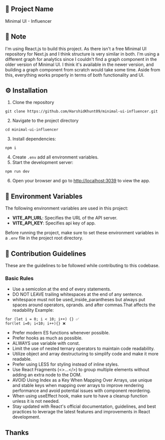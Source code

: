 ## 🚀 Project Name

Minimal UI - Influencer

## 📝 Note

I'm using React.js to build this project. As there isn't a free Minimal UI repository for Next.js and I think structure is very similar in both. I'm using a different graph for analytics since I couldn't find a graph component in the older version of Minimal UI. I think it's available in the newer version, and building a graph component from scratch would take some time. Aside from this, everything works properly in terms of both functionality and UI.

## ⚙️ Installation

1. Clone the repository

```
git clone https://github.com/HarshidKhunt09/minimal-ui-influencer.git
```

2. Navigate to the project directory

```
cd minimal-ui-influencer
```

3. Install dependencies:

```
npm i
```

4. Create `.env` add all environment variables.
5. Start the development server:

```
npm run dev
```

6. Open your browser and go to [http://localhost:3039](http://localhost:3039) to view the app.

## 📝 Environment Variables

The following environment variables are used in this project:

- **VITE_API_URL**: Specifies the URL of the API server.
- **VITE_API_KEY**: Specifies api key of app.

Before running the project, make sure to set these environment variables in a `.env` file in the project root directory.

## 🌟 Contribution Guidelines

These are the guidelines to be followed while contributing to this codebase.

### Basic Rules

- Use a semicolon at the end of every statements.
- DO NOT LEAVE trailing whitespaces at the end of any sentence.
- whitespace must not be used_inside_parantheses but always put spaces around operators, oprands. and after commas.That affects the readability Example:

```
for (let i = 0; i < 10; i++) {} ✅
for(let i=0; i<10; i++){} ❌
```

- Prefer modern ES functions whenever possible.
- Prefer hooks as much as possible.
- ALWAYS use variable with const.
- Limit the use of nested ternary operators to maintain code readability.
- Utilize object and array destructuring to simplify code and make it more readable.
- Prefer using LESS for styling instead of inline styles.
- Use React Fragments (<>...</>) to group multiple elements without adding an extra node to the DOM.
- AVOID Using Index as a Key When Mapping Over Arrays, use unique and stable keys when mapping over arrays to improve rendering performance and avoid potential issues with component reordering.
- When using useEffect hook, make sure to have a cleanup function unless it is not needed.
- Stay updated with React's official documentation, guidelines, and best practices to leverage the latest features and improvements in React development.

## Thanks

